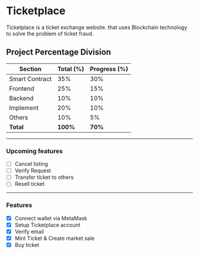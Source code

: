 # Ticketplace
Ticketplace is a ticket exchange website. that uses Blockchain technology to solve the problem of ticket fraud.

## Project Percentage Division
Section         | Total (%) | Progress (%)
--------------  | ----------| -----------
Smart Contract  | 35%       | 30%
Frontend        | 25%       | 15%
Backend         | 10%       | 10%
Implement       | 20%       | 10%
Others          | 10%       | 5%
**Total**       | **100%**  | **70%**
------------------------
### Upcoming features
- [ ] Cancel listing
- [ ] Verify Request
- [ ] Transfer ticket to others
- [ ] Resell ticket
------------------------
### Features
- [x] Connect wallet via MetaMask
- [x] Setup Ticketplace account
- [x] Verify email
- [x] Mint Ticket & Create market sale
- [x] Buy ticket